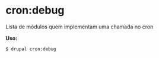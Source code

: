 # cron:debug
Lista de módulos quem implementam uma chamada no cron

**Uso:**
```
$ drupal cron:debug
```
